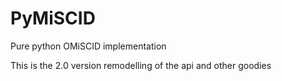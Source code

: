 PyMiSCID
========

Pure python OMiSCID implementation

This is the 2.0 version remodelling of the api and other goodies
